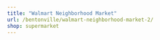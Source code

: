 ```yaml
---
title: "Walmart Neighborhood Market"
url: /bentonville/walmart-neighborhood-market-2/
shop: supermarket
---
```

